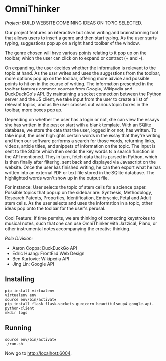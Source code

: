 OmniThinker
===========

*Project:* BUILD WEBSITE COMBINING IDEAS ON TOPIC SELECTED.

Our project features an interactive but clean writing and brainstorming tool
that allows users to insert a genre and then start typing. As the user starts
typing, suggestions pop up on a right hand toolbar of the window.

The genre chosen will have various points relating to it pop up on the toolbar,
which the user can click on to expand or contract (+ and -).

On expanding, the user decides whether the information is relevant to the topic
at hand. As the user writes and uses the suggestions from the toolbar, more
options pop up on the toolbar, offering more advice and possible points to hit
on in the course of writing. The information presented in the toolbar features
common sources from Google, Wikipedia and DuckDuckGo's API. By maintaining a
socket connection between the Python server and the JS client, we take input
from the user to create a list of relevant topics, and as the user crosses out
various topic boxes in the toolbar, more boxes pop up.

Depending on whether the user has a login or not, she can view the essays she
has written in the past or start with a blank template. With an SQlite database,
we store the data that the user, logged in or not, has written. To take input,
the user highlights certain words in the essay that they're writing and then our
software performs a search for those words, returning links, videos, article
titles, and snippets of information on the topic. The input is sent to the
SQlite which then sends the key words to a search function in the API mentioned.
They in turn, fetch data that is parsed in Python, which is then finally after
filtering, sent back and displayed via Javascript on the website. Once the user
has finished writing, he can then export what he has written into an external
PDF or text file stored in the SQlite database. The highlighted words won't show
up in the output file.

For instance: User selects the topic of stem cells for a science paper. Possible
topics that pop up on the sidebar are: Synthesis, Methodology, Research Patents,
Properties, Identification, Embryonic, Fetal and Adult stem cells. As the user
selects and uses the information in a topic, other ideas pop onto the toolbar
for the user's perusal.

Cool Feature: If time permits, we are thinking of connecting keystrokes to
musical notes, such that one can use OmniThinker with Jazzical, Piano, or other
instrumental notes accompanying the creative thinking.

*Role Division:*

+ Aaron Coppa: DuckDuckGo API
+ Edric Huang: FrontEnd Web Design
+ Ben Kurtovic: Wikipedia API
+ Jing Lin: Google API

Installing
----------

    pip install virtualenv
    virtualenv env
    source env/bin/activate
    pip install flask flask-sockets gunicorn beautifulsoup4 google-api-python-client
    mkdir logs

Running
-------

    source env/bin/activate
    ./run.sh

Now go to [http://localhost:6004](http://localhost:6004).
